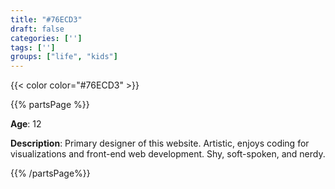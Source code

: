 ```yaml
---
title: "#76ECD3"
draft: false
categories: ['']
tags: ['']
groups: ["life", "kids"]
---
```



{{< color color="#76ECD3" >}}

{{% partsPage %}}

**Age**: 12

**Description**: Primary designer of this website. Artistic, enjoys coding for visualizations and front-end web development. Shy, soft-spoken, and nerdy.

{{% /partsPage%}}



